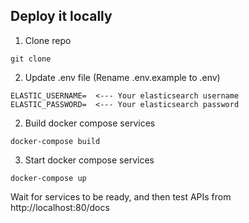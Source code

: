 ## Deploy it locally

1. Clone repo
```
git clone
```

2. Update .env file (Rename .env.example to .env)
```
ELASTIC_USERNAME=  <--- Your elasticsearch username
ELASTIC_PASSWORD=  <--- Your elasticsearch password
```

2. Build docker compose services
```
docker-compose build
```

3. Start docker compose services
```
docker-compose up
```

Wait for services to be ready, and then test APIs from http://localhost:80/docs